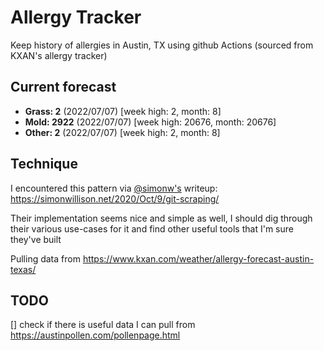 # Allergy Tracker

Keep history of allergies in Austin, TX using github Actions (sourced from KXAN's allergy tracker)

## Current forecast
<!-- INJECT FORECAST -->
- **Grass: 2** (2022/07/07)  [week high: 2, month: 8]
- **Mold: 2922** (2022/07/07)  [week high: 20676, month: 20676]
- **Other: 2** (2022/07/07)  [week high: 2, month: 8]
<!-- END INJECT FORECAST -->

## Technique

I encountered this pattern via [@simonw's](https://github.com/simonw) writeup: https://simonwillison.net/2020/Oct/9/git-scraping/

Their implementation seems nice and simple as well, I should dig through their various use-cases for it and find other useful tools that I'm sure they've built

Pulling data from https://www.kxan.com/weather/allergy-forecast-austin-texas/

## TODO

[] check if there is useful data I can pull from https://austinpollen.com/pollenpage.html
